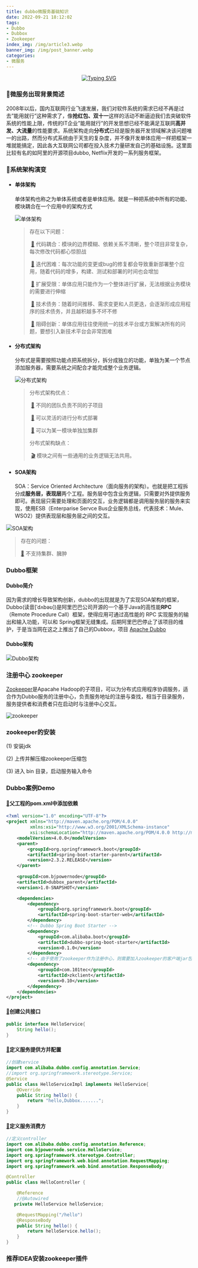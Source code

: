 ```yaml
---
title: dubbo微服务基础知识
date: 2022-09-21 18:12:02
tags: 
- Dubbo
- Dubbox
- Zookeeper
index_img: /img/article3.webp
banner_img: /img/post_banner.webp
categories:
- 微服务
---
```




<div align="center"><a href="https://i-xiaoxin.github.io/"><img src="https://readme-typing-svg.demolab.com?font=Fira+Code&size=25&pause=1000&width=435&lines=%F0%9F%8D%8E%E8%B7%AF%E6%BC%AB%E6%BC%AB%E5%85%B6%E4%BF%AE%E8%BF%9C%E5%85%AE%2C%E5%90%BE%E5%B0%86%E4%B8%8A%E4%B8%8B%E8%80%8C%E6%B1%82%E7%B4%A2;The+road+ahead+will+be+long;+Our+climb+will+be+steep" alt="Typing SVG" /></a></div>

### 🚩微服务出现背景简述

2008年以后，国内互联网行业飞速发展，我们对软件系统的需求已经不再是过去”能用就行”这种需求了，像**抢红包、双十一**这样的活动不断逼迫我们去突破软件系统的性能上限，传统的IT企业”能用就行”的开发思想已经不能满足互联网**高并发、大流量**的性能要求。系统架构走向**分布式**已经是服务器开发领域解决该问题唯一的出路，然而分布式系统由于天生的复杂度，并不像开发单体应用一样把框架一堆就能搞定，因此各大互联网公司都在投入技术力量研发自己的基础设施。这里面比较有名的如阿里的开源项目dubbo, Netflix开发的一系列服务框架。

### 🚩系统架构演变

- #### 单体架构

    单体架构也称之为单体系统或者是单体应用。就是一种把系统中所有的功能、模块耦合在一个应用中的架构方式

    ![单体架构](https://raw.githubusercontent.com/i-xiaoxin/image/master/image-20220922204728268.png)

    > 存在以下问题：
    >
    > ​	[🏀](https://emojipedia.org/basketball/) 代码耦合：模块的边界模糊、依赖关系不清晰，整个项目非常复杂，每次修改代码都心惊胆战
    >
    > ​	[🏀](https://emojipedia.org/basketball/)  迭代困难：每次功能的变更或bug的修复都会导致重新部署整个应用，随着代码的增多，构建、测试和部署的时间也会增加
    >
    > ​	[🏀](https://emojipedia.org/basketball/)  扩展受限：单体应用只能作为一个整体进行扩展，无法根据业务模块的需要进行伸缩
    >
    > ​	[🏀](https://emojipedia.org/basketball/)  技术债务：随着时间推移、需求变更和人员更迭，会逐渐形成应用程序的技术债务，并且越积越多不坏不修
    >
    > ​	[🏀](https://emojipedia.org/basketball/)  阻碍创新：单体应用往往使用统一的技术平台或方案解决所有的问题，要想引入新技术平台会非常困难

- #### 分布式架构

    分布式是需要按照功能点把系统拆分，拆分成独立的功能，单独为某一个节点添加服务器，需要系统之间配合才能完成整个业务逻辑。

    ![分布式架构](https://raw.githubusercontent.com/i-xiaoxin/image/master/image-20220922205059287.png)

    > 分布式架构优点：
    >
    > ​	[🧩](https://emojipedia.org/puzzle-piece/) 不同的团队负责不同的子项目
    >
    > ​	[🧩](https://emojipedia.org/puzzle-piece/) 可以灵活的进行分布式部署
    >
    > ​	[🧩](https://emojipedia.org/puzzle-piece/) 可以为某一模块单独加集群
    >
    > 分布式架构缺点：
    >
    > ​	[🎬](https://emojipedia.org/clapper-board/)  模块之间有一些通用的业务逻辑无法共用。

- #### SOA架构

    SOA：Service Oriented Architecture（面向服务的架构）。也就是把工程拆分成**服务层，表现层**两个工程。服务层中包含业务逻辑，只需要对外提供服务即可。表现层只需要处理和页面的交互，业务逻辑都是调用服务层的服务来实现，使用ESB（Enterparise Servce Bus企业服务总线，代表技术：Mule、WSO2）提供表现层和服务层之间的交互。

![SOA架构](https://raw.githubusercontent.com/i-xiaoxin/image/master/image-20220922205438294.png)

> 存在的问题：
>
> [🏐](https://emojipedia.org/volleyball/)  不支持集群、臃肿

### Dubbo框架

#### Dubbo简介

因为需求的增长导致架构创新，dubbo的出现就是为了实现SOA架构的框架，Dubbo(读音[ˈdʌbəʊ])是阿里巴巴公司开源的一个基于Java的高性能**RPC**（Remote Procedure Call）框架，使得应用可通过高性能的 RPC 实现服务的输出和输入功能，可以和 Spring框架无缝集成。后期阿里巴巴停止了该项目的维护，于是当当网在这之上推出了自己的Dubbox，项目 [Apache Dubbo](https://dubbo.apache.org/zh/)



#### Dubbo架构

![Dubbo架构](https://raw.githubusercontent.com/i-xiaoxin/image/master/image-20220922205824470.png)

### 注册中心 zookeeper

[Zookeeper](https://zookeeper.apache.org/)是Apacahe Hadoop的子项目，可以为分布式应用程序协调服务，适合作为Dubbo服务的注册中心，负责服务地址的注册与查找，相当于目录服务，服务提供者和消费者只在启动时与注册中心交互。

![zookeeper](https://raw.githubusercontent.com/i-xiaoxin/image/master/image-20220922210506808.png)

### zookeeper的安装

<p class="note note-success">
	(1) 安装jdk
</p>

<p class="note note-success">
	(2) 上传并解压缩zookeeper压缩包
</p>

<p class="note note-success">
    (3) 进入 bin 目录，启动服务输入命令
</p>

### Dubbo案例Demo

#### [🏅](https://emojipedia.org/sports-medal/)父工程的pom.xml中添加依赖

```xml
<?xml version="1.0" encoding="UTF-8"?>
<project xmlns="http://maven.apache.org/POM/4.0.0"
         xmlns:xsi="http://www.w3.org/2001/XMLSchema-instance"
         xsi:schemaLocation="http://maven.apache.org/POM/4.0.0 http://maven.apache.org/xsd/maven-4.0.0.xsd">
    <modelVersion>4.0.0</modelVersion>
    <parent>
        <groupId>org.springframework.boot</groupId>
        <artifactId>spring-boot-starter-parent</artifactId>
        <version>2.3.2.RELEASE</version>
    </parent>
    
    <groupId>com.bjpowernode</groupId>
    <artifactId>dubbox_parent</artifactId>
    <version>1.0-SNAPSHOT</version>

    <dependencies>
        <dependency>
            <groupId>org.springframework.boot</groupId>
            <artifactId>spring-boot-starter-web</artifactId>
        </dependency>
        <!-- Dubbo Spring Boot Starter -->
        <dependency>
            <groupId>com.alibaba.boot</groupId>
            <artifactId>dubbo-spring-boot-starter</artifactId>
            <version>0.1.0</version>
        </dependency>
        <!-- 由于使⽤了zookeeper作为注册中⼼，则需要加⼊zookeeper的客户端jar包： -->
        <dependency>
            <groupId>com.101tec</groupId>
            <artifactId>zkclient</artifactId>
            <version>0.10</version>
        </dependency>
    </dependencies>
</project>

```

#### [🏅](https://emojipedia.org/sports-medal/)创建公共接口

```java
public interface HelloService{
    String hello();
}

```

#### [🏅](https://emojipedia.org/sports-medal/)定义服务提供方并配置

```java
//创建service
import com.alibaba.dubbo.config.annotation.Service;
//import org.springframework.stereotype.Service;
@Service
public class HelloServiceImpl implements HelloService{
    @Override
    public String hello() {
        return "hello,Dubbox.......";
    }
}

```

#### [🏅](https://emojipedia.org/sports-medal/)定义服务消费方

```java
//定义controller
import com.alibaba.dubbo.config.annotation.Reference;
import com.bjpowernode.service.HelloService;
import org.springframework.stereotype.Controller;
import org.springframework.web.bind.annotation.RequestMapping;
import org.springframework.web.bind.annotation.ResponseBody;

@Controller
public class HelloController {

    @Reference
    //@Autowired
   private HelloService helloService;

    @RequestMapping("/hello")
    @ResponseBody
    public String hello() {
        return helloService.hello();
    }
}

```

### 推荐IDEA安装zookeeper插件


